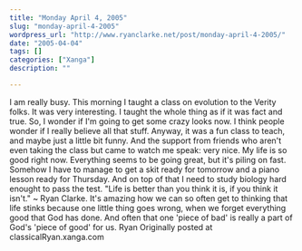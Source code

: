 ```yaml
---
title: "Monday April 4, 2005"
slug: "monday-april-4-2005"
wordpress_url: "http://www.ryanclarke.net/post/monday-april-4-2005/"
date: "2005-04-04"
tags: []
categories: ["Xanga"]
description: ""

---
```


I am really busy.
 This morning I taught a class on evolution to the Verity folks. It was very interesting. I taught the whole thing as if it was fact and true. So, I wonder if I'm going to get some crazy looks now. I think people wonder if I really believe all that stuff. Anyway, it was a fun class to teach, and maybe just a little bit funny. And the support from friends who aren't even taking the class but came to watch me speak: very nice.
 My life is so good right now. Everything seems to be going great, but it's piling on fast. Somehow I have to manage to get a skit ready for tomorrow and a piano lesson ready for Thursday. And on top of that I need to study biology hard enought to pass the test.
 "Life is better than you think it is, if you think it isn't." \~ Ryan Clarke. It's amazing how we can so often get to thinking that life stinks because one little thing goes wrong, when we forget everything good that God has done. And often that one 'piece of bad' is really a part of God's 'piece of good' for us.
 Ryan
Originally posted at classicalRyan.xanga.com
